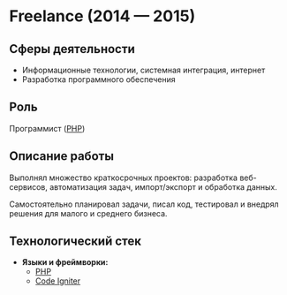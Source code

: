 # Freelance (2014 — 2015)

## Сферы деятельности

- Информационные технологии, системная интеграция, интернет
- Разработка программного обеспечения


## Роль

Программист ([PHP](../../../tech/languages/PHP.md))


## Описание работы

Выполнял множество краткосрочных проектов: разработка веб-сервисов, автоматизация задач, импорт/экспорт и обработка данных.

Самостоятельно планировал задачи, писал код, тестировал и внедрял решения для малого и среднего бизнеса.


## Технологический стек

- **Языки и фреймворки:**
  - [PHP](../../../tech/languages/PHP.md)
  - [Code Igniter](../../../tech/frameworks/Code%20Igniter.md)
